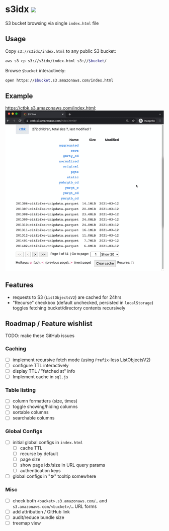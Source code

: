 # s3idx ![](assets/favicon.ico)
S3 bucket browsing via single `index.html` file

## Usage
Copy `s3://s3idx/index.html` to any public S3 bucket:
```bash
aws s3 cp s3://s3idx/index.html s3://$bucket/
```

Browse `$bucket` interactively:
```bash
open https://$bucket.s3.amazonaws.com/index.html
```

## Example
https://ctbk.s3.amazonaws.com/index.html:
![](ctbk.gif)

## Features
- requests to S3 (`ListObjectsV2`) are cached for 24hrs
- "Recurse" checkbox (default unchecked, persisted in `localStorage`) toggles fetching bucket/directory contents recursively

## Roadmap / Feature wishlist
TODO: make these GitHub issues

### Caching
- [ ] implement recursive fetch mode (using `Prefix`-less ListObjectsV2)
- [ ] configure TTL interactively
- [ ] display TTL / "fetched at" info
- [ ] Implement cache in `sql.js`

### Table listing
- [ ] column formatters (size, times)
- [ ] toggle showing/hiding columns
- [ ] sortable columns
- [ ] searchable columns

### Global Configs
- [ ] initial global configs in `index.html`
  - [ ] cache TTL
  - [ ] recurse by default
  - [ ] page size
  - [ ] show page idx/size in URL query params
  - [ ] authentication keys
- [ ] global configs in "⚙️" tooltip somewhere

### Misc
- [ ] check both `<bucket>.s3.amazonaws.com/…` and `s3.amazonaws.com/<bucket>/…` URL forms
- [ ] add attribution / GitHub link
- [ ] audit/reduce bundle size
- [ ] treemap view
